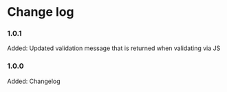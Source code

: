# Change log

### 1.0.1 

Added:  Updated validation message that is returned when validating via JS

### 1.0.0
Added:  Changelog

